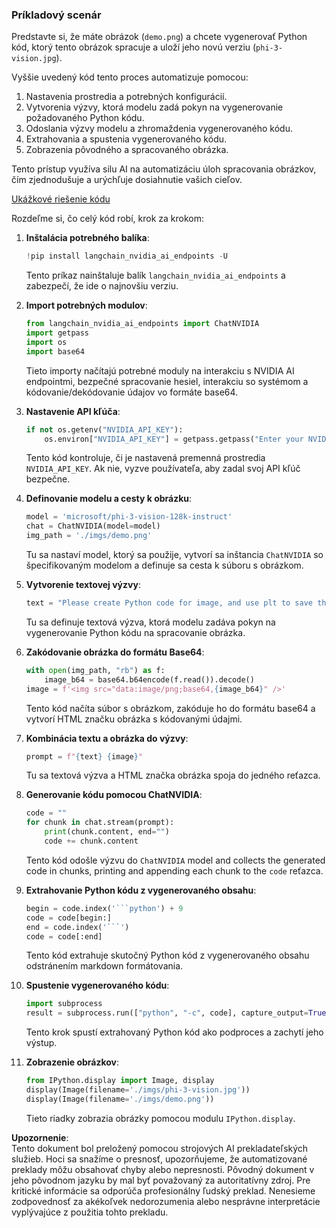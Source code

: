 ### Príkladový scenár

Predstavte si, že máte obrázok (`demo.png`) a chcete vygenerovať Python kód, ktorý tento obrázok spracuje a uloží jeho novú verziu (`phi-3-vision.jpg`).

Vyššie uvedený kód tento proces automatizuje pomocou:

1. Nastavenia prostredia a potrebných konfigurácií.
2. Vytvorenia výzvy, ktorá modelu zadá pokyn na vygenerovanie požadovaného Python kódu.
3. Odoslania výzvy modelu a zhromaždenia vygenerovaného kódu.
4. Extrahovania a spustenia vygenerovaného kódu.
5. Zobrazenia pôvodného a spracovaného obrázka.

Tento prístup využíva silu AI na automatizáciu úloh spracovania obrázkov, čím zjednodušuje a urýchľuje dosiahnutie vašich cieľov.

[Ukážkové riešenie kódu](../../../../../../code/06.E2E/E2E_Nvidia_NIM_Phi3_Vision.ipynb)

Rozdeľme si, čo celý kód robí, krok za krokom:

1. **Inštalácia potrebného balíka**:
    ```python
    !pip install langchain_nvidia_ai_endpoints -U
    ```
    Tento príkaz nainštaluje balík `langchain_nvidia_ai_endpoints` a zabezpečí, že ide o najnovšiu verziu.

2. **Import potrebných modulov**:
    ```python
    from langchain_nvidia_ai_endpoints import ChatNVIDIA
    import getpass
    import os
    import base64
    ```
    Tieto importy načítajú potrebné moduly na interakciu s NVIDIA AI endpointmi, bezpečné spracovanie hesiel, interakciu so systémom a kódovanie/dekódovanie údajov vo formáte base64.

3. **Nastavenie API kľúča**:
    ```python
    if not os.getenv("NVIDIA_API_KEY"):
        os.environ["NVIDIA_API_KEY"] = getpass.getpass("Enter your NVIDIA API key: ")
    ```
    Tento kód kontroluje, či je nastavená premenná prostredia `NVIDIA_API_KEY`. Ak nie, vyzve používateľa, aby zadal svoj API kľúč bezpečne.

4. **Definovanie modelu a cesty k obrázku**:
    ```python
    model = 'microsoft/phi-3-vision-128k-instruct'
    chat = ChatNVIDIA(model=model)
    img_path = './imgs/demo.png'
    ```
    Tu sa nastaví model, ktorý sa použije, vytvorí sa inštancia `ChatNVIDIA` so špecifikovaným modelom a definuje sa cesta k súboru s obrázkom.

5. **Vytvorenie textovej výzvy**:
    ```python
    text = "Please create Python code for image, and use plt to save the new picture under imgs/ and name it phi-3-vision.jpg."
    ```
    Tu sa definuje textová výzva, ktorá modelu zadáva pokyn na vygenerovanie Python kódu na spracovanie obrázka.

6. **Zakódovanie obrázka do formátu Base64**:
    ```python
    with open(img_path, "rb") as f:
        image_b64 = base64.b64encode(f.read()).decode()
    image = f'<img src="data:image/png;base64,{image_b64}" />'
    ```
    Tento kód načíta súbor s obrázkom, zakóduje ho do formátu base64 a vytvorí HTML značku obrázka s kódovanými údajmi.

7. **Kombinácia textu a obrázka do výzvy**:
    ```python
    prompt = f"{text} {image}"
    ```
    Tu sa textová výzva a HTML značka obrázka spoja do jedného reťazca.

8. **Generovanie kódu pomocou ChatNVIDIA**:
    ```python
    code = ""
    for chunk in chat.stream(prompt):
        print(chunk.content, end="")
        code += chunk.content
    ```
    Tento kód odošle výzvu do `ChatNVIDIA` model and collects the generated code in chunks, printing and appending each chunk to the `code` reťazca.

9. **Extrahovanie Python kódu z vygenerovaného obsahu**:
    ```python
    begin = code.index('```python') + 9
    code = code[begin:]
    end = code.index('```')
    code = code[:end]
    ```
    Tento kód extrahuje skutočný Python kód z vygenerovaného obsahu odstránením markdown formátovania.

10. **Spustenie vygenerovaného kódu**:
    ```python
    import subprocess
    result = subprocess.run(["python", "-c", code], capture_output=True)
    ```
    Tento krok spustí extrahovaný Python kód ako podproces a zachytí jeho výstup.

11. **Zobrazenie obrázkov**:
    ```python
    from IPython.display import Image, display
    display(Image(filename='./imgs/phi-3-vision.jpg'))
    display(Image(filename='./imgs/demo.png'))
    ```
    Tieto riadky zobrazia obrázky pomocou modulu `IPython.display`.

**Upozornenie**:  
Tento dokument bol preložený pomocou strojových AI prekladateľských služieb. Hoci sa snažíme o presnosť, upozorňujeme, že automatizované preklady môžu obsahovať chyby alebo nepresnosti. Pôvodný dokument v jeho pôvodnom jazyku by mal byť považovaný za autoritatívny zdroj. Pre kritické informácie sa odporúča profesionálny ľudský preklad. Nenesieme zodpovednosť za akékoľvek nedorozumenia alebo nesprávne interpretácie vyplývajúce z použitia tohto prekladu.